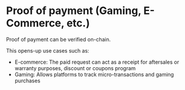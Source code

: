 # Proof of payment (Gaming, E-Commerce, etc.)

Proof of payment can be verified on-chain.

This opens-up use cases such as:

* E-commerce: The paid request can act as a receipt for aftersales or warranty purposes, discount or coupons program
* Gaming: Allows platforms to track micro-transactions and gaming purchases
